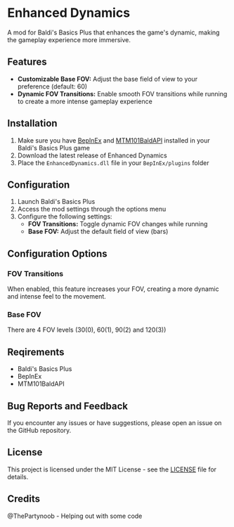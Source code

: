 # Enhanced Dynamics

A mod for Baldi's Basics Plus that enhances the game's dynamic, making the gameplay experience more immersive.

## Features

- **Customizable Base FOV:** Adjust the base field of view to your preference (default: 60)
- **Dynamic FOV Transitions:** Enable smooth FOV transitions while running to create a more intense gameplay experience

## Installation

1. Make sure you have [BepInEx](https://github.com/BepInEx/BepInEx) and [MTM101BaldAPI](https://gamebanana.com/mods/383711) installed in your Baldi's Basics Plus game
2. Download the latest release of Enhanced Dynamics
3. Place the `EnhancedDynamics.dll` file in your `BepInEx/plugins` folder

## Configuration

1. Launch Baldi's Basics Plus
2. Access the mod settings through the options menu
3. Configure the following settings:
   - **FOV Transitions:** Toggle dynamic FOV changes while running
   - **Base FOV:** Adjust the default field of view (bars)

## Configuration Options

### FOV Transitions
When enabled, this feature increases your FOV, creating a more dynamic and intense feel to the movement.

### Base FOV
There are 4 FOV levels (30(0), 60(1), 90(2) and 120(3))

## Reqirements

- Baldi's Basics Plus
- BepInEx
- MTM101BaldAPI

## Bug Reports and Feedback

If you encounter any issues or have suggestions, please open an issue on the GitHub repository.

## License

This project is licensed under the MIT License - see the [LICENSE](LICENSE) file for details.

## Credits

@ThePartynoob - Helping out with some code
